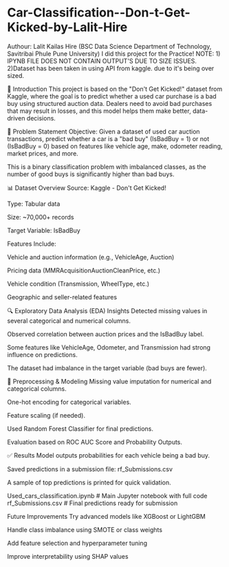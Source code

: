 # Car-Classification--Don-t-Get-Kicked-by-Lalit-Hire
Authour: Lalit Kailas Hire (BSC Data Science Department of Technology, Savitribai Phule Pune University)
I did this project for the Practice!
NOTE: 1) IPYNB FILE DOES NOT CONTAIN OUTPUT'S DUE TO SIZE ISSUES. 
      2)Dataset has been taken in using API from kaggle. due to it's being over sized.


📌 Introduction
This project is based on the "Don't Get Kicked!" dataset from Kaggle, where the goal is to predict whether a used car purchase is a bad buy using structured auction data. Dealers need to avoid bad purchases that may result in losses, and this model helps them make better, data-driven decisions.

🧠 Problem Statement
Objective:
Given a dataset of used car auction transactions, predict whether a car is a "bad buy" (IsBadBuy = 1) or not (IsBadBuy = 0) based on features like vehicle age, make, odometer reading, market prices, and more.

This is a binary classification problem with imbalanced classes, as the number of good buys is significantly higher than bad buys.

📊 Dataset Overview
Source: Kaggle - Don't Get Kicked!

Type: Tabular data

Size: ~70,000+ records

Target Variable: IsBadBuy

Features Include:

Vehicle and auction information (e.g., VehicleAge, Auction)

Pricing data (MMRAcquisitionAuctionCleanPrice, etc.)

Vehicle condition (Transmission, WheelType, etc.)

Geographic and seller-related features

🔍 Exploratory Data Analysis (EDA) Insights
Detected missing values in several categorical and numerical columns.

Observed correlation between auction prices and the IsBadBuy label.

Some features like VehicleAge, Odometer, and Transmission had strong influence on predictions.

The dataset had imbalance in the target variable (bad buys are fewer).

🧰 Preprocessing & Modeling
Missing value imputation for numerical and categorical columns.

One-hot encoding for categorical variables.

Feature scaling (if needed).

Used Random Forest Classifier for final predictions.

Evaluation based on ROC AUC Score and Probability Outputs.

✅ Results
Model outputs probabilities for each vehicle being a bad buy.

Saved predictions in a submission file: rf_Submissions.csv

A sample of top predictions is printed for quick validation.

Used_cars_classification.ipynb   # Main Jupyter notebook with full code
rf_Submissions.csv               # Final predictions ready for submission


 Future Improvements
Try advanced models like XGBoost or LightGBM

Handle class imbalance using SMOTE or class weights

Add feature selection and hyperparameter tuning

Improve interpretability using SHAP values
